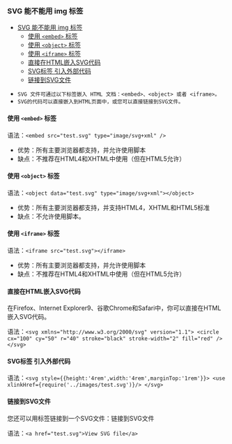 ### SVG 能不能用 img 标签

<!-- TOC -->

- [SVG 能不能用 img 标签](#svg-能不能用-img-标签)
    - [使用 `<embed>` 标签](#使用-embed-标签)
    - [使用 `<object>` 标签](#使用-object-标签)
    - [使用 `<iframe>` 标签](#使用-iframe-标签)
    - [直接在HTML嵌入SVG代码](#直接在html嵌入svg代码)
    - [SVG标签 引入外部代码](#svg标签-引入外部代码)
    - [链接到SVG文件](#链接到svg文件)

<!-- /TOC -->

- `SVG 文件可通过以下标签嵌入 HTML 文档：<embed>、<object> 或者 <iframe>。`
- `SVG的代码可以直接嵌入到HTML页面中，或您可以直接链接到SVG文件。`

#### 使用 `<embed>` 标签

语法：`<embed src="test.svg" type="image/svg+xml" />`

>
- 优势：所有主要浏览器都支持，并允许使用脚本
- 缺点：不推荐在HTML4和XHTML中使用（但在HTML5允许）


#### 使用 `<object>` 标签

语法：`<object data="test.svg" type="image/svg+xml"></object>`

>
- 优势：所有主要浏览器都支持，并支持HTML4，XHTML和HTML5标准
- 缺点：不允许使用脚本。


#### 使用 `<iframe>` 标签

语法：`<iframe src="test.svg"></iframe>`

>
- 优势：所有主要浏览器都支持，并允许使用脚本
- 缺点：不推荐在HTML4和XHTML中使用（但在HTML5允许）


#### 直接在HTML嵌入SVG代码

在Firefox、Internet Explorer9、谷歌Chrome和Safari中，你可以直接在HTML嵌入SVG代码。

语法：`<svg xmlns="http://www.w3.org/2000/svg" version="1.1">
   <circle cx="100" cy="50" r="40" stroke="black" stroke-width="2" fill="red" />
</svg>`


#### SVG标签 引入外部代码

语法：`<svg style={{height:'4rem',width:'4rem',marginTop:'1rem'}}>
    <use xlinkHref={require('../images/test.svg')}/>
</svg>`


#### 链接到SVG文件

您还可以用<a>标签链接到一个SVG文件：链接到SVG文件

语法：`<a href="test.svg">View SVG file</a>`
